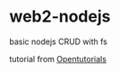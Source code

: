 # web2-nodejs
basic nodejs CRUD with fs

tutorial from [Opentutorials](https://opentutorials.org/course/3332)
